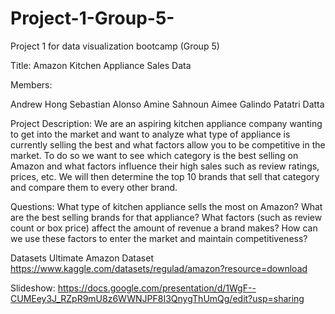 # Project-1-Group-5-
Project 1 for data visualization bootcamp (Group 5)

Title: Amazon Kitchen Appliance Sales Data

Members: 

Andrew Hong
Sebastian Alonso
Amine Sahnoun 
Aimee Galindo
Patatri Datta

Project Description:
We are an aspiring kitchen appliance company wanting to get into the market and want to analyze what type of appliance is currently selling the best and what factors allow you to be competitive in the market.
To do so we want to see which category is the best selling on Amazon and what factors influence their high sales such as review ratings, prices, etc.
We will then determine the top 10 brands that sell that category and compare them to every other brand.


Questions:
What type of kitchen appliance sells the most on Amazon?
What are the best selling brands for that appliance?
What factors (such as review count or box price) affect the amount of revenue a brand makes?
How can we use these factors to enter the market and maintain competitiveness?

Datasets
Ultimate Amazon Dataset
https://www.kaggle.com/datasets/regulad/amazon?resource=download

Slideshow: https://docs.google.com/presentation/d/1WgF--CUMEey3J_RZpR9mU8z6WWNJPF8I3QnygThUmQg/edit?usp=sharing


